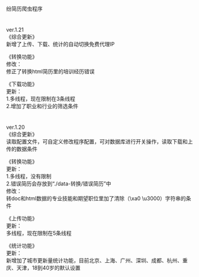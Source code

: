 纷简历爬虫程序
#
ver.1.21<br>
《综合更新》<br>
新增了上传、下载、统计的自动切换免费代理IP<br>

《转换功能》<br>
修改：<br>
修正了转换html简历里的培训经历错误<br>

《下载功能》<br>
更新：<br>
1.多线程，现在限制在3条线程<br>
2.增加了职业和行业的筛选条件

#
ver.1.20<br>
《综合更新》<br>
读取配置文件，可自定义修改程序配置，可对数据库进行开关操作，读取下载和上传的数据条件<br>

《转换功能》<br>
更新：<br>
1.多线程，没有限制<br>
2.错误简历会存放到“./data-转换/错误简历”中<br>
修改：<br>
转doc和html数据的专业技能和期望职位里加了清除（\xa0 \u3000）字符串的条件<br>

《上传功能》<br>
更新：<br>
多线程，现在限制在5条线程<br>

《统计功能》<br>
更新：<br>
新增加了城市更新量统计功能，目前北京、上海、广州、深圳、成都、杭州、重庆、天津，18到40岁的默认设置<br>
